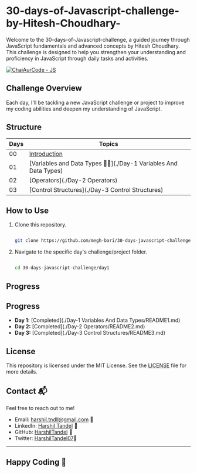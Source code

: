 # 30-days-of-Javascript-challenge-by-Hitesh-Choudhary-
Welcome to the 30-days-of-Javascript-challenge, a guided journey through JavaScript fundamentals and advanced concepts by Hitesh Choudhary. This challenge is designed to help you strengthen your understanding and proficiency in JavaScript through daily tasks and activities.

[![ChaiAurCode - JS](https://img.shields.io/badge/ChaiAurCode-JS-GREEN?style=for-the-badge)](https://)

## Challenge Overview

Each day, I'll be tackling a new JavaScript challenge or project to improve my coding abilities and deepen my understanding of JavaScript.

## Structure

| Days | Topics                                      |
| ---- | ------------------------------------------- |
| 00   | [Introduction](./README.md)                 |
| 01   | [Variables and Data Types 🍵✨](./Day-1 Variables And Data Types) |
| 02   | [Operators](./Day-2 Operators)              |
| 03   | [Control Structures](./Day-3 Control Structures) |


## How to Use

1. Clone this repository.
   
   ```bash
   
   git clone https://github.com/megh-bari/30-days-javascript-challenge.git](https://github.com/HarshilTandel/30-days-of-Javascript-challenge-by-Hitesh-Choudhary-.git
   
   
3. Navigate to the specific day's challenge/project folder.
   
     ```bash
     
     cd 30-days-javascript-challenge/day1
     

## Progress
## Progress
- **Day 1:** [Completed](./Day-1 Variables And Data Types/README1.md)
- **Day 2:** [Completed](./Day-2 Operators/README2.md)
- **Day 3:** [Completed](./Day-3 Control Structures/README3.md)

## License

This repository is licensed under the MIT License. See the [LICENSE](./LICENSE) file for more details.

## Contact 📬

Feel free to reach out to me!

- Email: harshil.tndll@gmail.com 📧
- LinkedIn: [Harshil Tandel](https://www.linkedin.com/in/harshil-tandel-/) 🔗
- GitHub: [HarshilTandel](https://github.com/HarshilTandel) 🔗
- Twitter: [HarshilTandel07](https://x.com/HarshilTandel07)🔗
---

## Happy Coding 🎈
